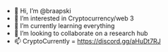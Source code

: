 - 👋 Hi, I’m @braapski
- 👀 I’m interested in Cryptocurrency/web 3
- 🌱 I’m currently learning everything 
- 💞️ I’m looking to collaborate on a research hub
- 📫 CryptoCurrently = https://discord.gg/aHuDt7RJ

<!---
braapski/braapski is a ✨ special ✨ repository because its `README.md` (this file) appears on your GitHub profile.
You can click the Preview link to take a look at your changes.
--->
